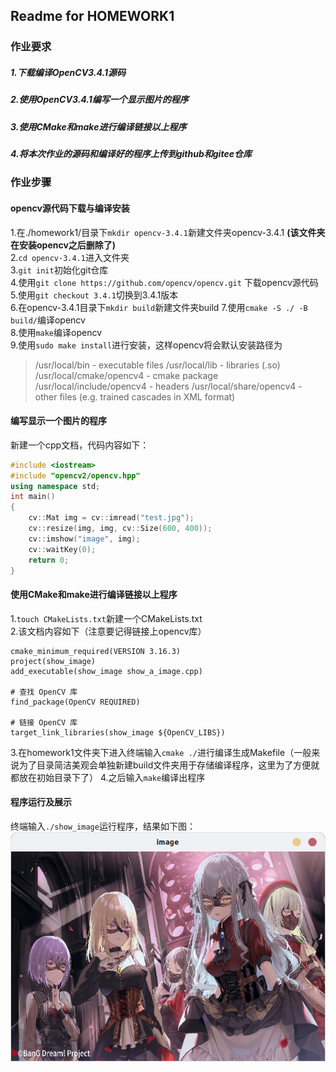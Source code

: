 ## Readme for HOMEWORK1
### 作业要求
##### 1.下载编译OpenCV3.4.1源码
##### 2.使用OpenCV3.4.1编写一个显示图片的程序
##### 3.使用CMake和make进行编译链接以上程序
##### 4.将本次作业的源码和编译好的程序上传到github和gitee仓库

### 作业步骤
#### opencv源代码下载与编译安装
1.在./homework1/目录下`mkdir opencv-3.4.1`新建文件夹opencv-3.4.1 **(该文件夹在安装opencv之后删除了)**  
2.`cd opencv-3.4.1`进入文件夹  
3.`git init`初始化git仓库  
4.使用`git clone https://github.com/opencv/opencv.git` 下载opencv源代码  
5.使用`git checkout 3.4.1`切换到3.4.1版本  
6.在opencv-3.4.1目录下`mkdir build`新建文件夹build
7.使用`cmake -S ./ -B build/`编译opencv  
8.使用`make`编译opencv  
9.使用`sudo make install`进行安装，这样opencv将会默认安装路径为  
>/usr/local/bin - executable files
/usr/local/lib - libraries (.so)
/usr/local/cmake/opencv4 - cmake package
/usr/local/include/opencv4 - headers
/usr/local/share/opencv4 - other files (e.g. trained cascades in XML format)
#### 编写显示一个图片的程序
新建一个cpp文档，代码内容如下：
```cpp
#include <iostream>
#include "opencv2/opencv.hpp"
using namespace std;
int main()
{
    cv::Mat img = cv::imread("test.jpg");
    cv::resize(img, img, cv::Size(600, 400));
    cv::imshow("image", img);
    cv::waitKey(0);
    return 0;
}
```
#### 使用CMake和make进行编译链接以上程序
1.`touch CMakeLists.txt`新建一个CMakeLists.txt  
2.该文档内容如下（注意要记得链接上opencv库）
```
cmake_minimum_required(VERSION 3.16.3)
project(show_image)
add_executable(show_image show_a_image.cpp) 

# 查找 OpenCV 库
find_package(OpenCV REQUIRED)

# 链接 OpenCV 库
target_link_libraries(show_image ${OpenCV_LIBS})
```
3.在homework1文件夹下进入终端输入`cmake ./`进行编译生成Makefile（一般来说为了目录简洁美观会单独新建build文件夹用于存储编译程序，这里为了方便就都放在初始目录下了）
4.之后输入`make`编译出程序

#### 程序运行及展示
终端输入`./show_image`运行程序，结果如下图：
![alt text](assets/image1.png)
